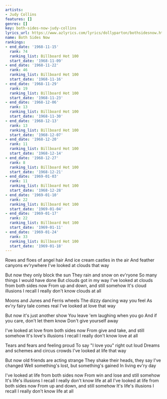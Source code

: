 ```yaml
---
artists:
- Judy Collins
features: []
genres: []
key: both-sides-now-judy-collins
lyrics_url: https://www.azlyrics.com/lyrics/dollyparton/bothsidesnow.html
name: Both Sides Now
rankings:
- end_date: '1968-11-15'
  rank: 74
  ranking_list: Billboard Hot 100
  start_date: '1968-11-09'
- end_date: '1968-11-22'
  rank: 46
  ranking_list: Billboard Hot 100
  start_date: '1968-11-16'
- end_date: '1968-11-29'
  rank: 19
  ranking_list: Billboard Hot 100
  start_date: '1968-11-23'
- end_date: '1968-12-06'
  rank: 13
  ranking_list: Billboard Hot 100
  start_date: '1968-11-30'
- end_date: '1968-12-13'
  rank: 13
  ranking_list: Billboard Hot 100
  start_date: '1968-12-07'
- end_date: '1968-12-20'
  rank: 11
  ranking_list: Billboard Hot 100
  start_date: '1968-12-14'
- end_date: '1968-12-27'
  rank: 8
  ranking_list: Billboard Hot 100
  start_date: '1968-12-21'
- end_date: '1969-01-03'
  rank: 11
  ranking_list: Billboard Hot 100
  start_date: '1968-12-28'
- end_date: '1969-01-10'
  rank: 22
  ranking_list: Billboard Hot 100
  start_date: '1969-01-04'
- end_date: '1969-01-17'
  rank: 22
  ranking_list: Billboard Hot 100
  start_date: '1969-01-11'
- end_date: '1969-01-24'
  rank: 33
  ranking_list: Billboard Hot 100
  start_date: '1969-01-18'
---
```


Rows and floes of angel hair
And ice cream castles in the air
And feather canyons ev'rywhere
I've looked at clouds that way

But now they only block the sun
They rain and snow on ev'ryone
So many things I would have done
But clouds got in my way
I've looked at clouds from both sides now
From up and down, and still somehow
It's cloud illusions I recall
I really don't know clouds at all

Moons and Junes and Ferris wheels
The dizzy dancing way you feel
As ev'ry fairy tale comes real
I've looked at love that way

But now it's just another show
You leave 'em laughing when you go
And if you care, don't let them know
Don't give yourself away

I've looked at love from both sides now
From give and take, and still somehow
It's love's illusions I recall
I really don't know love at all

Tears and fears and feeling proud
To say "I love you" right out loud
Dreams and schemes and circus crowds
I've looked at life that way

But now old friends are acting strange
They shake their heads, they say I've changed
Well something's lost, but something's gained
In living ev'ry day

I've looked at life from both sides now
From win and lose and still somehow
It's life's illusions I recall
I really don't know life at all
I've looked at life from both sides now
From up and down, and still somehow
It's life's illusions I recall
I really don't know life at all



